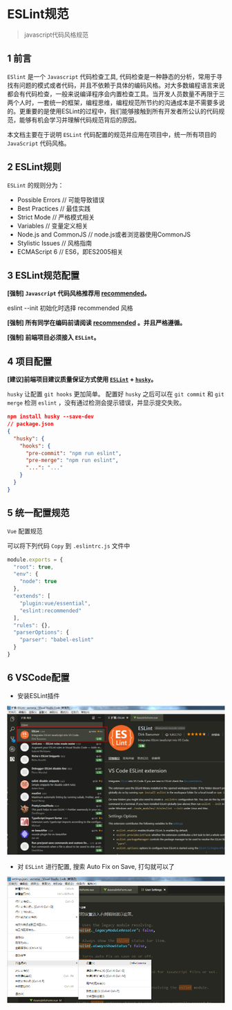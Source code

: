 # ESLint规范

> javascript代码风格规范

## 1 前言

`ESlint` 是一个 `Javascript` 代码检查工具, 代码检查是一种静态的分析，常用于寻找有问题的模式或者代码，并且不依赖于具体的编码风格。对大多数编程语言来说都会有代码检查，一般来说编译程序会内置检查工具。当开发人员数量不再限于三两个人时，一套统一的框架，编程思维，编程规范所节约的沟通成本是不需要多说的。更重要的是使用ESLint的过程中，我们能够接触到所有开发者所公认的代码规范，能够有机会学习并理解代码规范背后的原因。

本文档主要在于说明 `ESLint` 代码配置的规范并应用在项目中，统一所有项目的 `JavaScript` 代码风格。

## 2 ESLint规则

`ESLint` 的规则分为：

* Possible Errors // 可能导致错误
* Best Practices  // 最佳实践
* Strict Mode     // 严格模式相关
* Variables       // 变量定义相关
* Node.js and CommonJS // node.js或者浏览器使用CommonJS
* Stylistic Issues // 风格指南
* ECMAScript 6 // ES6，即ES2005相关

## 3 ESLint规范配置
**[强制] `Javascript` 代码风格推荐用 [recommended](https://cn.eslint.org/docs/rules/)。**

eslint --init 初始化时选择 recommended 风格

**[强制] 所有同学在编码前请阅读 [recommended](https://cn.eslint.org/docs/rules/) 。并且严格遵循。**

**[强制] 前端项目必须接入 `ESLint`。**

## 4 项目配置

**[建议]前端项目建议质量保证方式使用 [`ESLint`](https://cn.eslint.org/) + [`husky`](https://github.com/typicode/husky)。**

`husky` 让配置 `git hooks` 更加简单。 配置好 `husky` 之后可以在 `git commit` 和 `git merge` 检测 `eslint` ，没有通过检测会提示错误，并显示提交失败。

```json
npm install husky --save-dev
// package.json
{
  "husky": {
    "hooks": {
      "pre-commit": "npm run eslint",
      "pre-merge": "npm run eslint",
      "...": "..."
    }
  }
}
```

## 5 统一配置规范

`Vue` 配置规范

可以将下列代码 `Copy` 到 `.eslintrc.js` 文件中

```js
module.exports = {
  "root": true,
  "env": {
    "node": true
  },
  "extends": [
    "plugin:vue/essential",
    "eslint:recommended"
  ],
  "rules": {},
  "parserOptions": {
    "parser": "babel-eslint"
  }
}
```

## 6 VSCode配置

* 安装ESLint插件

<img src="../../img/vscode_install_eslint.png"> 

* 对 `ESLint` 进行配置, 搜索 Auto Fix on Save, 打勾就可以了

<img src="../../img/vscode_eslint_config.png">